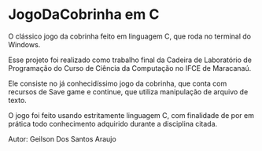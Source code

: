 # JogoDaCobrinha em C
O clássico jogo da cobrinha feito em linguagem C, que roda no terminal do Windows.

Esse projeto foi realizado como trabalho final da Cadeira de Laboratório de Programação do Curso de Ciência da Computação no IFCE de Maracanaú.

Ele consiste no já conhecidíssimo jogo da cobrinha, que conta com recursos de Save game e continue, que utiliza manipulação de arquivo de texto.

O jogo foi feito usando estritamente linguagem C, com finalidade de por em prática todo conhecimento adquirido durante a disciplina citada.

Autor: Geilson Dos Santos Araujo
